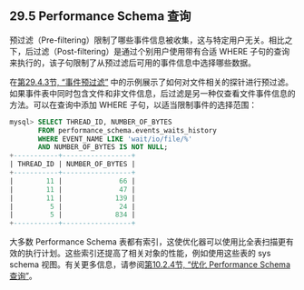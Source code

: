 ## 29.5 Performance Schema 查询

预过滤（Pre-filtering）限制了哪些事件信息被收集，这与特定用户无关。相比之下，后过滤（Post-filtering）是通过个别用户使用带有合适 WHERE 子句的查询来执行的，该子句限制了从预过滤后可用的事件信息中选择哪些数据。

在[第29.4.3节, “事件预过滤”](#29.4.3) 中的示例展示了如何对文件相关的探针进行预过滤。如果事件表中同时包含文件和非文件信息，后过滤是另一种仅查看文件事件信息的方法。可以在查询中添加 WHERE 子句，以适当限制事件的选择范围：

```sql
mysql> SELECT THREAD_ID, NUMBER_OF_BYTES
       FROM performance_schema.events_waits_history
       WHERE EVENT_NAME LIKE 'wait/io/file/%'
       AND NUMBER_OF_BYTES IS NOT NULL;
+-----------+-----------------+
| THREAD_ID | NUMBER_OF_BYTES |
+-----------+-----------------+
|        11 |              66 |
|        11 |              47 |
|        11 |             139 |
|         5 |              24 |
|         5 |             834 |
+-----------+-----------------+
```

大多数 Performance Schema 表都有索引，这使优化器可以使用比全表扫描更有效的执行计划。这些索引还提高了相关对象的性能，例如使用这些表的 sys schema 视图。有关更多信息，请参阅[第10.2.4节, “优化 Performance Schema 查询”](#10.2.4)。